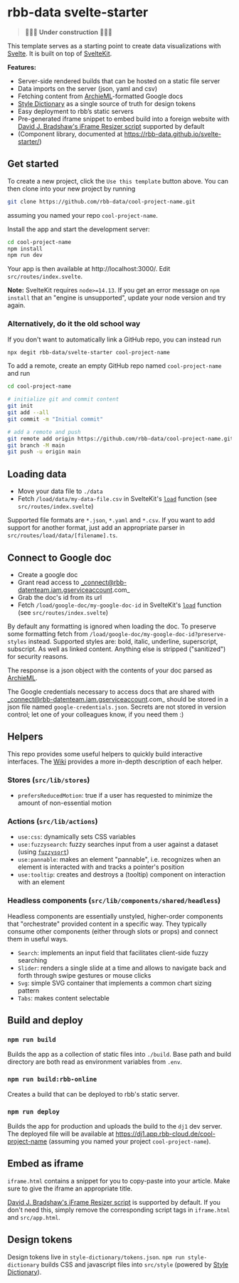 # rbb-data svelte-starter

> 🚧🚧🚧 **Under construction** 🚧🚧🚧

This template serves as a starting point to create data visualizations with [Svelte](https://svelte.dev/). It is built on top of [SvelteKit](https://kit.svelte.dev/).

**Features:**

- Server-side rendered builds that can be hosted on a static file server
- Data imports on the server (json, yaml and csv)
- Fetching content from [ArchieML](http://archieml.org)-formatted Google docs
- [Style Dictionary](https://amzn.github.io/style-dictionary/#/) as a single source of truth for design tokens
- Easy deployment to rbb’s static servers
- Pre-generated iframe snippet to embed build into a foreign website with [David J. Bradshaw's iFrame Resizer script](https://github.com/davidjbradshaw/iframe-resizer) supported by default
- (Component library, documented at https://rbb-data.github.io/svelte-starter/)

## Get started

To create a new project, click the `Use this template` button above. You can then clone into your new project by running

```bash
git clone https://github.com/rbb-data/cool-project-name.git
```

assuming you named your repo `cool-project-name`.

Install the app and start the development server:

```bash
cd cool-project-name
npm install
npm run dev
```

Your app is then available at http://localhost:3000/. Edit `src/routes/index.svelte`.

**Note:** SvelteKit requires `node>=14.13`. If you get an error message on `npm install` that an "engine is unsupported", update your node version and try again.

### Alternatively, do it the old school way

If you don't want to automatically link a GitHub repo, you can instead run

```bash
npx degit rbb-data/svelte-starter cool-project-name
```

To add a remote, create an empty GitHub repo named `cool-project-name` and run

```bash
cd cool-project-name

# initialize git and commit content
git init
git add --all
git commit -m "Initial commit"

# add a remote and push
git remote add origin https://github.com/rbb-data/cool-project-name.git
git branch -M main
git push -u origin main
```

## Loading data

- Move your data file to `./data`
- Fetch `/load/data/my-data-file.csv` in SvelteKit's [`load`](https://kit.svelte.dev/docs#loading) function (see `src/routes/index.svelte`)

Supported file formats are `*.json`, `*.yaml` and `*.csv`. If you want to add support for another format, just add an appropriate parser in `src/routes/load/data/[filename].ts`.

## Connect to Google doc

- Create a google doc
- Grant read access to _connect@rbb-datenteam.iam.gserviceaccount.com_
- Grab the doc's id from its url
- Fetch `/load/google-doc/my-google-doc-id` in SvelteKit's [`load`](https://kit.svelte.dev/docs#loading) function (see `src/routes/index.svelte`)

By default any formatting is ignored when loading the doc. To preserve some formatting fetch from `/load/google-doc/my-google-doc-id?preserve-styles` instead. Supported styles are: bold, italic, underline, superscript, subscript. As well as linked content. Anything else is stripped ("sanitized") for security reasons.

The response is a json object with the contents of your doc parsed as [ArchieML](http://archieml.org).

The Google credentials necessary to access docs that are shared with _connect@rbb-datenteam.iam.gserviceaccount.com_ should be stored in a json file named `google-credentials.json`. Secrets are not stored in version control; let one of your colleagues know, if you need them :)

## Helpers

This repo provides some useful helpers to quickly build interactive interfaces. The [Wiki](https://github.com/rbb-data/svelte-starter/wiki) provides a more in-depth description of each helper.

### Stores (`src/lib/stores`)

- `prefersReducedMotion`: true if a user has requested to minimize the amount of non-essential motion

### Actions (`src/lib/actions`)

- `use:css`: dynamically sets CSS variables
- `use:fuzzysearch`: fuzzy searches input from a user against a dataset (using [`fuzzysort`](https://github.com/farzher/fuzzysort))
- `use:pannable`: makes an element "pannable", i.e. recognizes when an element is interacted with and tracks a pointer's position
- `use:tooltip`: creates and destroys a (tooltip) component on interaction with an element

### Headless components (`src/lib/components/shared/headless`)

Headless components are essentially unstyled, higher-order components that "orchestrate" provided content in a specific way. They typically consume other components (either through slots or props) and connect them in useful ways.

- `Search`: implements an input field that facilitates client-side fuzzy searching
- `Slider`: renders a single slide at a time and allows to navigate back and forth through swipe gestures or mouse clicks
- `Svg`: simple SVG container that implements a common chart sizing pattern
- `Tabs`: makes content selectable

## Build and deploy

### `npm run build`

Builds the app as a collection of static files into `./build`. Base path and build directory are both read as environment variables from `.env`.

### `npm run build:rbb-online`

Creates a build that can be deployed to rbb's static server.

### `npm run deploy`

Builds the app for production and uploads the build to the `dj1` dev server. The deployed file will be available at https://dj1.app.rbb-cloud.de/cool-project-name (assuming you named your project `cool-project-name`).

## Embed as iframe

`iframe.html` contains a snippet for you to copy-paste into your article. Make sure to give the iframe an appropriate title.

[David J. Bradshaw's iFrame Resizer script](https://github.com/davidjbradshaw/iframe-resizer) is supported by default. If you don't need this, simply remove the corresponding script tags in `iframe.html` and `src/app.html`.

## Design tokens

Design tokens live in `style-dictionary/tokens.json`. `npm run style-dictionary` builds CSS and javascript files into `src/style` (powered by [Style Dictionary](https://amzn.github.io/style-dictionary/#/)).
